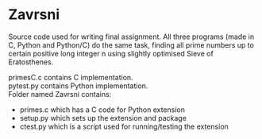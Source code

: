# Zavrsni
Source code used for writing final assignment. All three programs (made in C, Python and Python/C) do the same task, finding all prime numbers up to certain positive long integer n using slightly optimised Sieve of Eratosthenes.

primesC.c contains C implementation.<br>
pytest.py contains Python implementation.<br>
Folder named Zavrsni contains:
  - primes.c which has a C code for Python extension
  - setup.py which sets up the extension and package
  - ctest.py which is a script used for running/testing the extension
